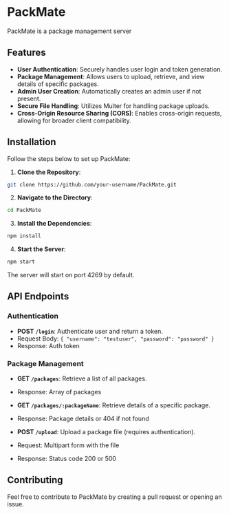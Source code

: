 # PackMate

PackMate is a package management server

## Features

- **User Authentication**: Securely handles user login and token generation.
- **Package Management**: Allows users to upload, retrieve, and view details of specific packages.
- **Admin User Creation**: Automatically creates an admin user if not present.
- **Secure File Handling**: Utilizes Multer for handling package uploads.
- **Cross-Origin Resource Sharing (CORS)**: Enables cross-origin requests, allowing for broader client compatibility.

## Installation

Follow the steps below to set up PackMate:

1. **Clone the Repository**:
```bash
git clone https://github.com/your-username/PackMate.git
```

2. **Navigate to the Directory**:
```bash
cd PackMate
```

3. **Install the Dependencies**:
```bash
npm install
```

4. **Start the Server**:
```bash
npm start
```
The server will start on port 4269 by default.

## API Endpoints

### Authentication

- **POST `/login`**: Authenticate user and return a token.
- Request Body: `{ "username": "testuser", "password": "password" }`
- Response: Auth token

### Package Management

- **GET `/packages`**: Retrieve a list of all packages.
- Response: Array of packages

- **GET `/packages/:packageName`**: Retrieve details of a specific package.
- Response: Package details or 404 if not found

- **POST `/upload`**: Upload a package file (requires authentication).
- Request: Multipart form with the file
- Response: Status code 200 or 500

## Contributing

Feel free to contribute to PackMate by creating a pull request or opening an issue.